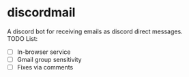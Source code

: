 # discordmail
A discord bot for receiving emails as discord direct messages. <br>
TODO List: <br>
- [ ] In-browser service <br>
- [ ] Gmail group sensitivity <br>
- [ ] Fixes via comments
